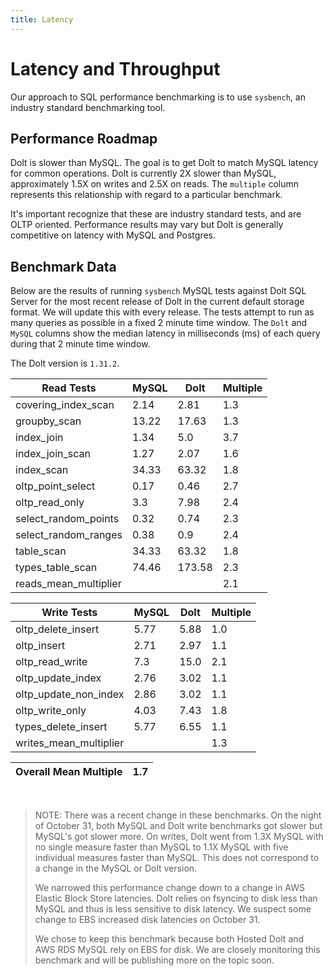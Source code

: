 ```yaml
---
title: Latency
---
```


# Latency and Throughput

Our approach to SQL performance benchmarking is to use `sysbench`, an
industry standard benchmarking tool.

## Performance Roadmap

Dolt is slower than MySQL. The goal is to get Dolt to match 
MySQL latency for common operations. Dolt is currently 2X slower 
than MySQL, approximately 1.5X on writes and 2.5X on reads. The 
`multiple` column represents this relationship with regard to a 
particular benchmark.

It's important recognize that these are industry standard tests, and
are OLTP oriented. Performance results may vary but Dolt is 
generally competitive on latency with MySQL and Postgres.

## Benchmark Data

Below are the results of running `sysbench` MySQL tests against Dolt
SQL Server for the most recent release of Dolt in the current default 
storage format. We will update this with every release. The tests 
attempt to run as many queries as possible in a fixed 2 minute time 
window. The `Dolt` and `MySQL` columns show the median latency in 
milliseconds (ms) of each query during that 2 minute time window.

The Dolt version is `1.31.2`.

<!-- START___DOLT___LATENCY_RESULTS_TABLE -->
|       Read Tests        | MySQL |  Dolt  | Multiple |
|-------------------------|-------|--------|----------|
| covering\_index\_scan   |  2.14 |   2.81 |      1.3 |
| groupby\_scan           | 13.22 |  17.63 |      1.3 |
| index\_join             |  1.34 |    5.0 |      3.7 |
| index\_join\_scan       |  1.27 |   2.07 |      1.6 |
| index\_scan             | 34.33 |  63.32 |      1.8 |
| oltp\_point\_select     |  0.17 |   0.46 |      2.7 |
| oltp\_read\_only        |   3.3 |   7.98 |      2.4 |
| select\_random\_points  |  0.32 |   0.74 |      2.3 |
| select\_random\_ranges  |  0.38 |    0.9 |      2.4 |
| table\_scan             | 34.33 |  63.32 |      1.8 |
| types\_table\_scan      | 74.46 | 173.58 |      2.3 |
| reads\_mean\_multiplier |       |        |      2.1 |

|       Write Tests        | MySQL | Dolt | Multiple |
|--------------------------|-------|------|----------|
| oltp\_delete\_insert     |  5.77 | 5.88 |      1.0 |
| oltp\_insert             |  2.71 | 2.97 |      1.1 |
| oltp\_read\_write        |   7.3 | 15.0 |      2.1 |
| oltp\_update\_index      |  2.76 | 3.02 |      1.1 |
| oltp\_update\_non\_index |  2.86 | 3.02 |      1.1 |
| oltp\_write\_only        |  4.03 | 7.43 |      1.8 |
| types\_delete\_insert    |  5.77 | 6.55 |      1.1 |
| writes\_mean\_multiplier |       |      |      1.3 |

| Overall Mean Multiple | 1.7 |
|-----------------------|-----|
<!-- END___DOLT___LATENCY_RESULTS_TABLE -->
<br/>

> NOTE: There was a recent change in these benchmarks.
> On the night of October 31, both MySQL and Dolt write benchmarks
> got slower but MySQL's got slower more. On writes, Dolt went from 1.3X MySQL
> with no single measure faster than MySQL to 1.1X MySQL with five
> individual measures faster than MySQL. This does not correspond to a
> change in the MySQL or Dolt version.
>
> We narrowed this performance change down to a change
> in AWS Elastic Block Store latencies. Dolt relies on fsyncing
> to disk less than MySQL and thus is less sensitive to disk latency.
> We suspect some change to EBS increased disk latencies on October 31.
> 
> We chose to keep this benchmark because both Hosted Dolt and AWS RDS
> MySQL rely on EBS for disk. We are closely monitoring this benchmark and
> will be publishing more on the topic soon. 
